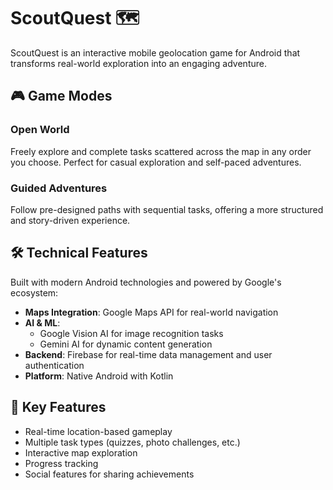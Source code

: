 # ScoutQuest 🗺️

ScoutQuest is an interactive mobile geolocation game for Android that transforms real-world exploration into an engaging adventure.

## 🎮 Game Modes

### Open World
Freely explore and complete tasks scattered across the map in any order you choose. Perfect for casual exploration and self-paced adventures.

### Guided Adventures
Follow pre-designed paths with sequential tasks, offering a more structured and story-driven experience.

## 🛠️ Technical Features

Built with modern Android technologies and powered by Google's ecosystem:

- **Maps Integration**: Google Maps API for real-world navigation
- **AI & ML**: 
  - Google Vision AI for image recognition tasks
  - Gemini AI for dynamic content generation
- **Backend**: Firebase for real-time data management and user authentication
- **Platform**: Native Android with Kotlin

## 🎯 Key Features
- Real-time location-based gameplay
- Multiple task types (quizzes, photo challenges, etc.)
- Interactive map exploration
- Progress tracking
- Social features for sharing achievements
